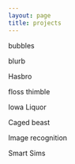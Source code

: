 ```yaml
---
layout: page
title: projects
---
```

bubbles

blurb


Hasbro

floss thimble

Iowa Liquor

Caged beast

Image recognition

Smart Sims
